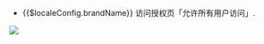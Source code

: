 <IntegrationDetailCard :title="`在 ${$localeConfig.brandName} 中登录 Dropbox`">

- {{$localeConfig.brandName}} 访问授权页「允许所有用户访问」.

![](~@imagesZhCn/integration/dropbox/3-1.png)

</IntegrationDetailCard>
